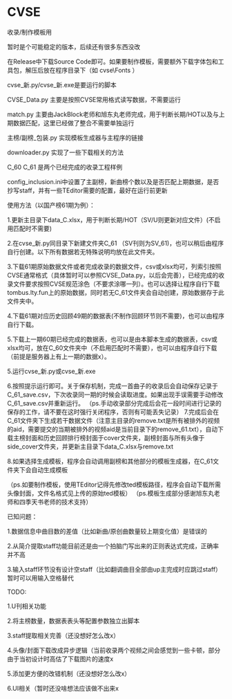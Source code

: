 # CVSE
 收录/制作模板用
 
 暂时是个可能稳定的版本，后续还有很多东西没改
 
 在Release中下载Source Code即可。如果要制作模板，需要额外下载字体包和工具包，解压后放在程序目录下（如 cvse\\Fonts ）
 
 cvse_新.py/cvse_新.exe是要运行的脚本
 
 CVSE_Data.py 主要是按照CVSE常用格式读写数据，不需要运行
 
 match.py 主要由JackBlock老师和旭东丸老师完成，用于判断长期/HOT以及与上期数据匹配，这里已经做了整合不需要单独运行
 
 主榜/副榜_包装.py 实现模板生成器与主程序的链接
 
 downloader.py 实现了一些下载相关的方法
 
 C_60 C_61 是两个已经完成的收录工程样例

 config_inclusion.ini中设置了主副榜，新曲榜个数以及是否匹配上期数据，是否抄写staff，并有一些TEditor需要的配置，最好在运行前更新


 使用方法（以国产榜61期为例）：
 
 1.更新主目录下data_C.xlsx，用于判断长期/HOT（SV/U则更新对应文件）(不启用匹配时不需要)
 
 2.在cvse_新.py同目录下新建文件夹C_61 （SV刊则为SV_61)，也可以稍后由程序自行创建。以下所有数据若无特殊说明均放在此文件夹。
 
 3.下载61期原始数据文件或者完成收录的数据文件，csv或xlsx均可，列索引按照CVSE通常格式（具体暂时可以参照CVSE_Data.py，以后会完善），已经完成的收录文件要求按照CVSE规范涂色（不要求涂哪一列）。也可以选择让程序自行下载tombus.lty.fun上的原始数据，同时若无C_61文件夹会自动创建，原始数据存于此文件夹中。
 
 4.下载61期对应历史回顾49期的数据表(不制作回顾环节则不需要)，也可以由程序自行下载。

 5.下载上一期60期已经完成的数据表，也可以是由本脚本生成的数据表，csv或xlsx均可，放在C_60文件夹中（不启用匹配时不需要），也可以由程序自行下载（前提是服务器上有上一期的数据x）。
 
 5.运行cvse_新.py或cvse_新.exe
 
 6.按照提示运行即可。关于保存机制，完成一首曲子的收录后会自动保存记录于C_61_save.csv，下次收录同一期的时候会读取进度。如果出现手误需要手动修改C_61_save.csv并重新运行。
 （ps.手动收录部分完成后会花一段时间进行记录的保存的工作，请不要在这时强行关闭程序，否则有可能丢失记录）
 7.完成后会在C_61文件夹下生成若干数据文件（注意主目录的remove.txt是所有被排外的视频的aid，需要提交的当期被排外的视频aid是当前目录下的remove_61.txt），自动下载主榜封面和历史回顾排行榜封面于cover文件夹，副榜封面与所有头像于side_cover文件夹，并更新主目录下data_C.xlsx与remove.txt
 
 8.如果选择生成模板，程序会自动调用副榜和其他部分的模板生成器，在C_61文件夹下会自动生成模板
 
 （ps.如要制作模板，使用TEditor记得先修改ted模板路径，程序会自动下载所需头像封面，文件名格式见上传的原始ted模板）
 （ps.模板生成部分感谢旭东丸老师和四季天书老师的技术支持）



 已知问题：
 
 1.数据信息中曲目数的差值（比如新曲/原创曲数量较上期变化值）是错误的
 
 2.从简介提取staff功能目前还是由一个拍脑门写出来的正则表达式完成，正确率并不高
 
 3.输入staff环节没有设计空staff（比如翻调曲目全部由up主完成时应跳过staff）暂时可以用输入空格替代
 
 

 TODO:
 
 1.U刊相关功能
 
 2.将主榜数量，数据表表头等配置参数独立出脚本
 
 3.staff提取相关完善（还没想好怎么改x）
 
 4.头像/封面下载改成异步逻辑（当前收录两个视频之间会感觉到一些卡顿，部分由于当初设计时高估了下载图片的速度x
 
 5.添加更方便的改错机制（还没想好怎么改x）
 
 6.UI相关（暂时还没啥想法应该做不出来x
